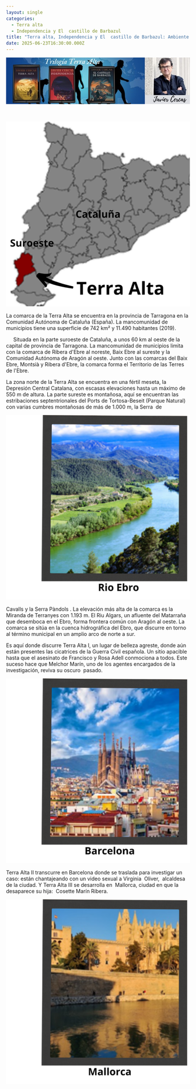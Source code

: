 ```yaml
---
layout: single
categories:
  - Terra alta
  - Independencia y El  castillo de Barbazul
title: "Terra alta, Independencia y El  castillo de Barbazul: Ambiente físico"
date: 2025-06-23T16:30:00.000Z
---
```

![alt text](/assets/img/banner.jpg)






 

![](/assets/img/ubicacion-de-terra-alta.png)

La comarca de la Terra Alta se encuentra en la provincia de Tarragona en la
Comunidad Autónoma de Cataluña (España). La mancomunidad de municipios tiene
una superficie de 742 km² y 11.490 habitantes (2019).    

     Situada en la parte suroeste de Cataluña, a unos 60 km al oeste de la capital de
provincia de Tarragona. La mancomunidad de municipios limita con la comarca de
Ribera d'Ebre al noreste, Baix Ebre al sureste y la Comunidad Autónoma de
Aragón al oeste. Junto con las comarcas del Baix Ebre, Montsià y Ribera d'Ebre,
la comarca forma el Territorio de las Terres de l'Ebre.


La zona norte de la Terra Alta se encuentra en una fértil meseta, la Depresión Central Catalana, con escasas elevaciones hasta un máximo de 550 m de altura. La parte sureste es montañosa, aquí se encuentran las estribaciones septentrionales del Ports de Tortosa-Beseit (Parque Natural) con varias cumbres montañosas de más de 1.000 m, la Serra  de

![](/assets/img/rio-ebro.png)

 Cavalls y la Serra Pàndols . La elevación más alta de la comarca es la Miranda de Terranyes con 1.193 m. El Riu Algars, un afluente del Matarraña que desemboca en el Ebro, forma frontera común con Aragón al oeste. La comarca se sitúa en la cuenca hidrográfica del Ebro, que discurre en torno al término municipal en un amplio arco de norte a sur.

Es aquí donde discurre Terra Alta I, un lugar de belleza agreste, donde aún están presentes las cicatrices de la Guerra Civil española. Un sitio apacible hasta que el asesinato de Francisco y Rosa Adell conmociona a todos. Este suceso hace que Melchor Marín, uno de los agentes encargados de la investigación, reviva su oscuro  pasado.




![](/assets/img/barcelona-6.png)

Terra Alta II transcurre en Barcelona donde se traslada para investigar un caso:
están chantajeando con un video sexual a Virginia  Oliver,  alcaldesa de la ciudad. Y Terra Alta III se desarrolla en  Mallorca, ciudad en que la desaparece su hija:  Cosette Marín Ribera.

![](/assets/img/mallorca6.png)
